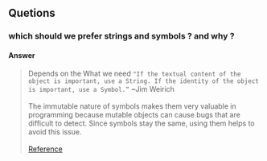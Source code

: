 ## Quetions
### which should we prefer strings and symbols ? and why ?
#### Answer
> Depends on the What we need ```"If the textual content of the object is important, use a String. If the identity of the object is important, use a Symbol.”``` ~Jim Weirich <br><br>
> The immutable nature of symbols makes them very valuable in programming because mutable objects can cause bugs that are difficult to detect. Since symbols stay the same, using them helps to avoid this issue. <br><br>
> [Reference](https://medium.com/@lcriswell/ruby-symbols-vs-strings-248842529fd9)